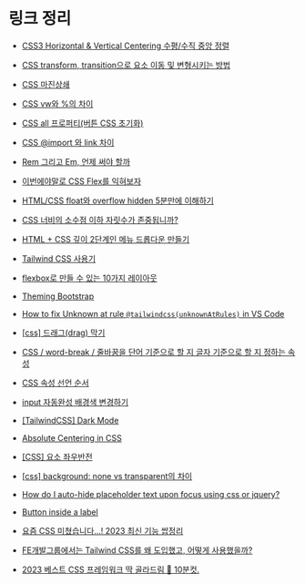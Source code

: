 # 링크 정리

- [CSS3 Horizontal & Vertical Centering 수평/수직 중앙 정렬](https://poiemaweb.com/css3-centering)

- [CSS transform, transition으로 요소 이동 및 변형시키는 방법](https://codingbroker.tistory.com/54)

- [CSS 마진상쇄](https://velog.io/@raram2/CSS-%EB%A7%88%EC%A7%84-%EC%83%81%EC%87%84Margin-collapsing-%EC%9B%90%EB%A6%AC-%EC%99%84%EB%B2%BD-%EC%9D%B4%ED%95%B4)

- [CSS vw와 %의 차이](https://programming119.tistory.com/93)

- [CSS all 프로퍼티(버튼 CSS 초기화)](https://velog.io/@dev_cecy/HTML-CSS-%EC%9A%94%EC%86%8C%EC%9D%98-%EB%AA%A8%EB%93%A0-%EC%86%8D%EC%84%B1%EC%9D%84-%EC%B4%88%EA%B8%B0%ED%99%94-%EC%8B%9C%EC%BC%9C%EC%A3%BC%EB%8A%94-all-%EC%86%8D%EC%84%B1)

- [CSS @import 와 link 차이](http://egloos.zum.com/seye2/v/2319809)

- [Rem 그리고 Em, 언제 써야 할까](https://webdesign.tutsplus.com/ko/tutorials/comprehensive-guide-when-to-use-em-vs-rem--cms-23984)

- [이번에야말로 CSS Flex를 익혀보자](https://studiomeal.com/archives/197)

- [HTML/CSS float와 overflow hidden 5분만에 이해하기](https://1duri1.tistory.com/249)

- [CSS 너비의 소수점 이하 자릿수가 존중됩니까?](https://stackoverflow.com/questions/4308989/are-the-decimal-places-in-a-css-width-respected)

- [HTML + CSS 깊이 2단계인 메뉴 드롭다운 만들기](https://rgy0409.tistory.com/2962)

- [Tailwind CSS 사용기](https://fe-developers.kakaoent.com/2022/220303-tailwind-tips/)

- [flexbox로 만들 수 있는 10가지 레이아웃](https://wit.nts-corp.com/2018/07/27/5274)

- [Theming Bootstrap](https://getbootstrap.com/docs/4.0/getting-started/theming/)

- [How to fix Unknown at rule `@tailwindcss(unknownAtRules)` in VS Code](https://flaviocopes.com/fix-unknown-at-rule-tailwind/)

- [[css] 드래그(drag) 막기](https://fresh-mint.tistory.com/entry/css-%EB%93%9C%EB%9E%98%EA%B7%B8-%EB%B0%A9%EC%A7%80)

- [CSS / word-break / 줄바꿈을 단어 기준으로 할 지 글자 기준으로 할 지 정하는 속성](https://www.codingfactory.net/10658)

- [CSS 속성 선언 순서](https://uxkm.io/publishing/css/03-cssMiddleclass/10-css_attr_rule#gsc.tab=0)

- [input 자동완성 배경색 변경하기](https://maybe-b50.tistory.com/102)

- [[TailwindCSS] Dark Mode](https://tailwindcss.com/docs/dark-mode)

- [Absolute Centering in CSS](https://medium.com/front-end-weekly/absolute-centering-in-css-ea3a9d0ad72e)

- [[CSS] 요소 좌우반전](https://gurtn.tistory.com/87)

- [[css] background: none vs transparent의 차이](https://mong-blog.tistory.com/entry/css-background-none-vs-transparent%EC%9D%98-%EC%B0%A8%EC%9D%B4)

- [How do I auto-hide placeholder text upon focus using css or jquery?](https://stackoverflow.com/questions/9707021/how-do-i-auto-hide-placeholder-text-upon-focus-using-css-or-jquery)

- [Button inside a label](https://stackoverflow.com/questions/37504383/button-inside-a-label)

- [요즘 CSS 미쳤습니다...! 2023 최신 기능 쌉정리](https://www.youtube.com/watch?v=HZIcTZABMuc)

- [FE개발그룹에서는 Tailwind CSS를 왜 도입했고, 어떻게 사용했을까?](https://fe-developers.kakaoent.com/2022/221013-tailwind-and-design-system/)

- [2023 베스트 CSS 프레임워크 딱 골라드림 👑 10분컷.](https://www.youtube.com/watch?v=FRSUP2sbgTY)
